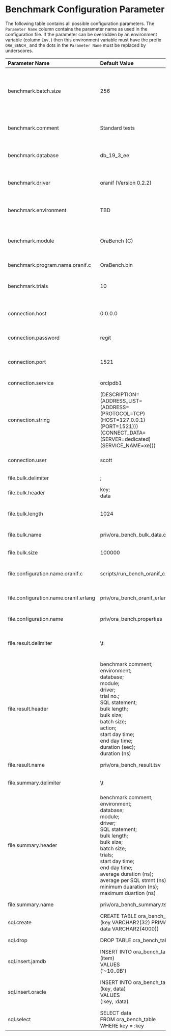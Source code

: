 # Benchmark Configuration Parameter

The following table contains all possible configuration parameters.
The `Parameter Name` column contains the parameter name as used in the configuration file.
If the parameter can be overridden by an environment variable (column `Env.`) then this environment variable must have the prefix `ORA_BENCH_` and the dots in the `Parameter Name` must be replaced by underscores. 

| Parameter Name | Default Value | Env. | Description  |
| :--- | :--- | :---: | :--- |
| benchmark.batch.size | 256 | no | If the database driver used allows batch operations, this value must be used as the upper limit for the database operations contained in a batch. |
| benchmark.comment | Standard tests | yes | In the result files, this comment is used to identify the benchmark run. |
| benchmark.database | db_19_3_ee | yes | The database shortcut defines the Oracle database used in the benchmark run. |
| benchmark.driver | oranif (Version 0.2.2) | yes | The name and version of the database driver used in the benchmark run. |
| benchmark.environment | TBD | yes | In the result files, this comment is used to identify the operating system environment. |
| benchmark.module | OraBench (C) | yes | The name of the module and the programming language with name and version executing the benchmark run. |
| benchmark.program.name.oranif.c | OraBench.bin | no | Specifies the name of the executable C file. |
| benchmark.trials | 10 | no | This determines the number of tests to be performed per database. |
| connection.host | 0.0.0.0 | yes | The IP address or host name of the Oracle server to which you are connecting. |
| connection.password | regit | no | The password corresponding to the connection user name. |
| connection.port | 1521 | yes | The number of the TCP port that the Oracle server uses to listen for client connections. |
| connection.service | orclpdb1 | yes | The service name of the database to access. |
| connection.string | (DESCRIPTION=<br>(ADDRESS_LIST=<br>(ADDRESS=<br>(PROTOCOL=TCP)<br>(HOST=127.0.0.1)<br>(PORT=1521)))<br>(CONNECT_DATA=<br>(SERVER=dedicated)<br>(SERVICE_NAME=xe))) | no | The connection string for direct access to the database. |
| connection.user | scott | no | The user name to use to access the Oracle server. |
| file.bulk.delimiter | ; | no | The delimiter character in the bulk file. |
| file.bulk.header | key;<br>data | no | The header used to generate the bulk file. |
| file.bulk.length | 1024 | no | The length of the data part in the bulk file - minimum 33 and maximum 4000. |
| file.bulk.name | priv/ora_bench_bulk_data.csv | no | The relative filename of the bulk file. |
| file.bulk.size | 100000 | no | The number of records to be generated in the bulk file. |
| file.configuration.name.oranif.c | scripts/run_bench_oranif_c.sh | no | The relative filename of the oranif & C version of the configuration file. |
| file.configuration.name.oranif.erlang | priv/ora_bench_oranif_erlang.properties | no | The relative filename of the oranif & Erlang version of the configuration file. |
| file.configuration.name | priv/ora_bench.properties | yes | The relative filename of the configuration file. |
| file.result.delimiter | \t | no | The delimiter character in the detailed result file. Here the semicolon must be used as separator. |
| file.result.header | benchmark comment;<br>environment;<br>database;<br>module;<br>driver;<br>trial no.;<br>SQL statement;<br>bulk length;<br>bulk size;<br>batch size;<br>action;<br>start day time;<br>end day time;<br>duration (sec);<br>duration (ns) | no | The header used to generate the detailed result file. At runtime, this is replaced by the character specified in parameter `file.result.delimiter`. |
| file.result.name | priv/ora_bench_result.tsv | yes | The relative filename of the detailed result file. |
| file.summary.delimiter | \t | no | The delimiter character in the summary result file. |
| file.summary.header | benchmark comment;<br>environment;<br>database;<br>module;<br>driver;<br>SQL statement;<br>bulk length;<br>bulk size;<br>batch size;<br>trials;<br>start day time;<br>end day time;<br>average duration (ns);<br>average per SQL stmnt (ns);<br>minimum duaration (ns);<br>maximum duartion (ns) | no | The header used to generate the summary result file. At runtime, this is replaced by the character specified in parameter `file.summary.delimiter`. |
| file.summary.name | priv/ora_bench_summary.tsv | yes | The relative filename of the summary result file. |
| sql.create | CREATE TABLE ora_bench_table<br>(key VARCHAR2(32) PRIMARY KEY,<br>data VARCHAR2(4000)) | no | The SQL statement to create the test table. |
| sql.drop | DROP TABLE ora_bench_table | no | The SQL statement to delete the test table. |
| sql.insert.jamdb | INSERT INTO ora_bench_table<br>(item)<br>VALUES<br>('~10..0B') | no | The SQL statement to insert the data from the bulk file into the test table - JamDB version. |
| sql.insert.oracle | INSERT INTO ora_bench_table<br>(key, data)<br>VALUES<br>(:key, :data) | no | The SQL statement to insert the data from the bulk file into the test table - standard version. |
| sql.select | SELECT data<br>FROM ora_bench_table<br>WHERE key = :key | no | The SQL statement to retrieve the previously inserted data. |
